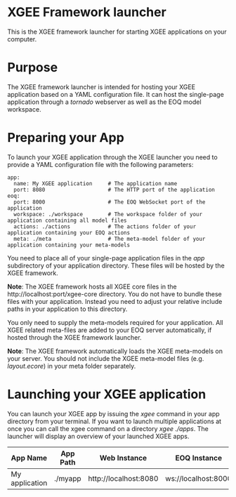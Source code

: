 # XGEE Framework launcher

This is the XGEE framework launcher for starting XGEE applications on your computer. 

# Purpose

The XGEE framework launcher is intended for hosting your XGEE application based on a YAML configuration file. It can host the single-page application through a *tornado* webserver as well as the EOQ model workspace.

# Preparing your App

To launch your XGEE application through the XGEE launcher you need to provide a YAML configuration file with the following parameters:

```
app:
  name: My XGEE application     # The application name
  port: 8080                    # The HTTP port of the application
eoq:    
  port: 8000                    # The EOQ WebSocket port of the application
  workspace: ./workspace        # The workspace folder of your application containing all model files
  actions: ./actions            # The actions folder of your application containing your EOQ actions
  meta: ./meta                  # The meta-model folder of your application containing your meta-models
```

You need to place all of your single-page application files in the *app* subdirectory of your application directory. These files will be hosted by the XGEE framework. 

 **Note**: The XGEE framework hosts all XGEE core files in the http://localhost:port/xgee-core directory. You do not have to bundle these files with your application. Instead you need to adjust your relative include paths in your application to this directory.

You only need to supply the meta-models required for your application. All XGEE related meta-files are added to your EOQ server automatically, if hosted through the XGEE framework launcher.

 **Note**: The XGEE framework automatically loads the XGEE meta-models on your server. You should not include the XGEE meta-model files (e.g. *layout.ecore*) in your meta folder separately.

# Launching your XGEE application

You can launch your XGEE app by issuing the *xgee* command in your app directory from your terminal. If you want to launch multiple applications at once you can call the xgee command on a  directory *xgee ./apps*. The launcher will display an overview of your launched XGEE apps.

| App Name        | App Path    | Web Instance          |   EOQ Instance      |
| --------------- |:-----------:| :--------------------:|:--------------------:
| My application  | ./myapp     | http://localhost:8080 | ws://localhost:8000 |





